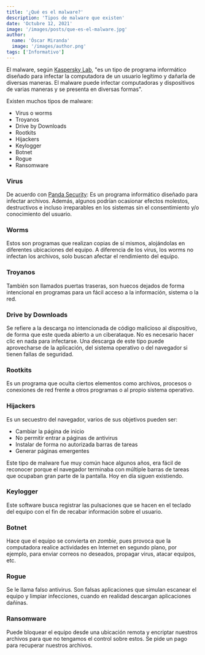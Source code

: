 ```yaml
---
title: '¿Qué es el malware?'
description: 'Tipos de malware que existen'
date: 'Octubre 12, 2021'
image: '/images/posts/que-es-el-malware.jpg'
author:
  name: 'Óscar Miranda'
  image: '/images/author.png'
tags: ['Informativo']
---
```


El malware, según [Kaspersky Lab](https://latam.kaspersky.com/about), "es un
tipo de programa informático diseñado para infectar la computadora de un usuario
legítimo y dañarla de diversas maneras. El malware puede infectar computadoras
y dispositivos de varias maneras y se presenta en diversas formas".

Existen muchos tipos de malware:

- Virus o worms
- Troyanos
- Drive by Downloads
- Rootkits
- Hijackers
- Keylogger
- Botnet
- Rogue
- Ransomware

### Virus

De acuerdo con [Panda Security](https://www.pandasecurity.com/en/company-profile/):
Es un programa informático diseñado para infectar archivos. Además, algunos
podrían ocasionar efectos molestos, destructivos e incluso irreparables en los
sistemas sin el consentimiento y/o conocimiento del usuario.

### Worms

Estos son programas que realizan copias de sí mismos, alojándolas en diferentes
ubicaciones del equipo. A diferencia de los virus, los worms no infectan los
archivos, solo buscan afectar el rendimiento del equipo.

### Troyanos

También son llamados puertas traseras, son huecos dejados de forma intencional
en programas para un fácil acceso a la información, sistema o la red.

### Drive by Downloads

Se refiere a la descarga no intencionada de código malicioso al dispositivo, de
forma que este queda abierto a un ciberataque. No es necesario hacer clic en
nada para infectarse. Una descarga de este tipo puede aprovecharse de la
aplicación, del sistema operativo o del navegador si tienen fallas de seguridad.

### Rootkits

Es un programa que oculta ciertos elementos como archivos, procesos o conexiones
de red frente a otros programas o al propio sistema operativo.

### Hijackers

Es un secuestro del navegador, varios de sus objetivos pueden ser:

- Cambiar la página de inicio
- No permitir entrar a páginas de antivirus
- Instalar de forma no autorizada barras de tareas
- Generar páginas emergentes

Este tipo de malware fue muy común hace algunos años, era fácil de reconocer
porque el navegador terminaba con múltiple barras de tareas que ocupaban gran
parte de la pantalla. Hoy en día siguen existiendo.

### Keylogger

Este software busca registrar las pulsaciones que se hacen en el teclado del
equipo con el fin de recabar información sobre el usuario.

### Botnet

Hace que el equipo se convierta en _zombie_, pues provoca que la computadora
realice actividades en Internet en segundo plano, por ejemplo, para enviar
correos no deseados, propagar virus, atacar equipos, etc.

### Rogue

Se le llama falso antivirus. Son falsas aplicaciones que simulan escanear el
equipo y limpiar infecciones, cuando en realidad descargan aplicaciones dañinas.

### Ransomware

Puede bloquear el equipo desde una ubicación remota y encriptar nuestros
archivos para que no tengamos el control sobre estos. Se pide un pago para
recuperar nuestros archivos.
